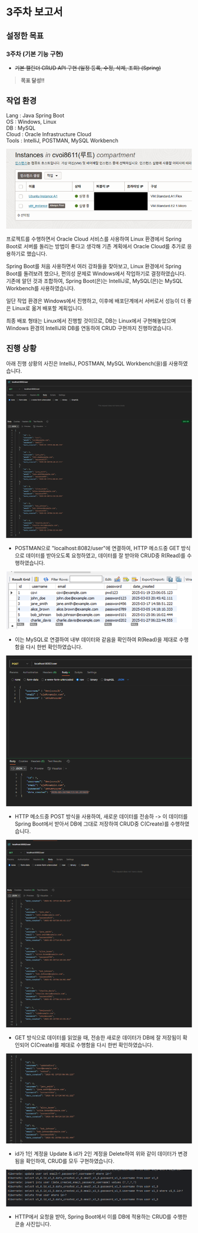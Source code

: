 # 3주차 보고서

## 설정한 목표

### 3주차 (기본 기능 구현)

- ~~기본 캘린더 CRUD API 구현 (일정 등록, 수정, 삭제, 조회) (Spring)~~

> **목표 달성!!**

## 작업 환경

Lang : Java Spring Boot  
OS : Windows, Linux  
DB : MySQL  
Cloud : Oracle Infrastructure Cloud  
Tools : IntelliJ, POSTMAN, MySQL Workbench

![image](./src/cloud.png)

프로젝트를 수행하면서 Oracle Cloud 서비스를 사용하여 Linux 환경에서 Spring Boot로 서버를 돌리는 방법이 좋다고 생각해 기존 계획에서 Oracle Cloud를 추가로 응용하기로 했습니다.

Spring Boot를 처음 사용하면서 여러 강좌들을 찾아보고, Linux 환경에서 Spring Boot를 돌려보려 했으나, 편의성 문제로 Windows에서 작업하기로 결정하였습니다.  
기존에 알던 것과 조합하여, Spring Boot(은)는 IntelliJ로, MySQL(은)는 MySQL Workbench를 사용하였습니다.

일단 작업 환경은 Windows에서 진행하고, 이후에 배포단계에서 서버로서 성능이 더 좋은 Linux로 옮겨 배포할 계획입니다.

최종 배포 형태는 Linux에서 진행할 것이므로, DB는 Linux에서 구현해놓았으며 Windows 환경의 IntelliJ와 DB를 연동하여 CRUD 구현까지 진행하였습니다.

## 진행 상황

아래 진행 상황의 사진은 IntelliJ, POSTMAN, MySQL Workbench(을)를 사용하였습니다.

![image](./src/2.png)

- POSTMAN으로 "localhost:8082/user"에 연결하여, HTTP 메소드중 GET 방식으로 데이터를 받아오도록 요청하였고, 데이터를 잘 받아와 CRUD중 R(Read)를 수행하였습니다.

![image](./src/1.png)

- 이는 MySQL로 연결하여 내부 데이터와 같음을 확인하여 R(Read)을 제대로 수행함을 다시 한번 확인하였습니다.

![image](./src/3.png)

- HTTP 메소드중 POST 방식을 사용하여, 새로운 데이터를 전송하 -> 이 데이터를 Spring Boot에서 받아서 DB에 그대로 저장하여 CRUD중 C(Create)를 수행하였습니다.

![image](./src/4.png)

- GET 방식으로 데이터를 읽었을 때, 전송한 새로운 데이터가 DB에 잘 저장됨이 확인되어 C(Create)를 제대로 수행함을 다시 한번 확인하였습니다.

![image](./src/5.png)

- id가 1인 계정을 Update & id가 2인 계정을 Delete하여 위와 같이 데이터가 변경됨을 확인하여, CRUD를 모두 구현하였습니다.

![image](./src/6.png)

- HTTP에서 요청을 받아, Spring Boot에서 이를 DB에 적용하는 CRUD를 수행한 콘솔 사진입니다.
